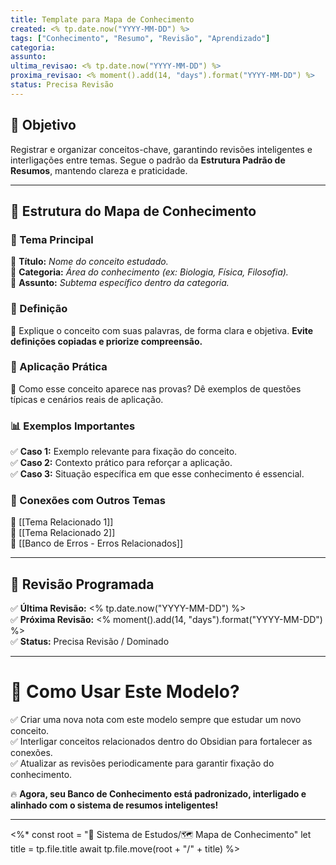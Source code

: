 ```yaml
---
title: Template para Mapa de Conhecimento
created: <% tp.date.now("YYYY-MM-DD") %>
tags: ["Conhecimento", "Resumo", "Revisão", "Aprendizado"]
categoria: 
assunto: 
ultima_revisao: <% tp.date.now("YYYY-MM-DD") %>
proxima_revisao: <% moment().add(14, "days").format("YYYY-MM-DD") %>
status: Precisa Revisão
---
```



## **🎯 Objetivo**

Registrar e organizar conceitos-chave, garantindo revisões inteligentes e interligações entre temas. Segue o padrão da **Estrutura Padrão de Resumos**, mantendo clareza e praticidade.

---

## **📂 Estrutura do Mapa de Conhecimento**

### **📖 Tema Principal**

📌 **Título:** _Nome do conceito estudado._  
📌 **Categoria:** _Área do conhecimento (ex: Biologia, Física, Filosofia)._  
📌 **Assunto:** _Subtema específico dentro da categoria._

### **📌 Definição**

📌 Explique o conceito com suas palavras, de forma clara e objetiva. **Evite definições copiadas e priorize compreensão.**

### **🔧 Aplicação Prática**

📌 Como esse conceito aparece nas provas? Dê exemplos de questões típicas e cenários reais de aplicação.

### **📊 Exemplos Importantes**

✅ **Caso 1:** Exemplo relevante para fixação do conceito.  
✅ **Caso 2:** Contexto prático para reforçar a aplicação.  
✅ **Caso 3:** Situação específica em que esse conhecimento é essencial.

### **🔗 Conexões com Outros Temas**

🔹 [[Tema Relacionado 1]]  
🔹 [[Tema Relacionado 2]]  
🔹 [[Banco de Erros - Erros Relacionados]]

---

## **📅 Revisão Programada**

✅ **Última Revisão:** <% tp.date.now("YYYY-MM-DD") %>  
✅ **Próxima Revisão:** <% moment().add(14, "days").format("YYYY-MM-DD") %>  
✅ **Status:** Precisa Revisão / Dominado

---

# **🚀 Como Usar Este Modelo?**
✅ Criar uma nova nota com este modelo sempre que estudar um novo conceito.  
✅ Interligar conceitos relacionados dentro do Obsidian para fortalecer as conexões.  
✅ Atualizar as revisões periodicamente para garantir fixação do conhecimento.  

🔥 **Agora, seu Banco de Conhecimento está padronizado, interligado e alinhado com o sistema de resumos inteligentes!**

---

<%*
const root = "📌 Sistema de Estudos/🗺️ Mapa de Conhecimento"
let title = tp.file.title
await tp.file.move(root + "/" + title)
%>

